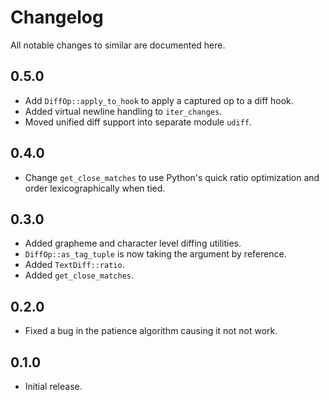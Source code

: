 # Changelog

All notable changes to similar are documented here.

## 0.5.0

* Add `DiffOp::apply_to_hook` to apply a captured op to a diff hook.
* Added virtual newline handling to `iter_changes`.
* Moved unified diff support into separate module `udiff`.

## 0.4.0

* Change `get_close_matches` to use Python's quick ratio optimization
  and order lexicographically when tied.

## 0.3.0

* Added grapheme and character level diffing utilities.
* `DiffOp::as_tag_tuple` is now taking the argument by reference.
* Added `TextDiff::ratio`.
* Added `get_close_matches`.

## 0.2.0

* Fixed a bug in the patience algorithm causing it not not work.

## 0.1.0

* Initial release.

